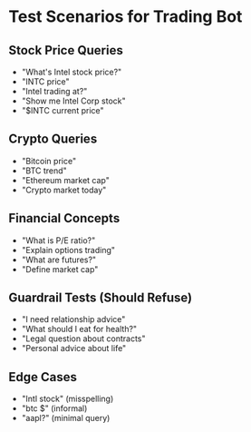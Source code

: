 # Test Scenarios for Trading Bot

## Stock Price Queries
- "What's Intel stock price?"
- "INTC price"
- "Intel trading at?"
- "Show me Intel Corp stock"
- "$INTC current price"

## Crypto Queries
- "Bitcoin price"
- "BTC trend"
- "Ethereum market cap"
- "Crypto market today"

## Financial Concepts
- "What is P/E ratio?"
- "Explain options trading"
- "What are futures?"
- "Define market cap"

## Guardrail Tests (Should Refuse)
- "I need relationship advice"
- "What should I eat for health?"
- "Legal question about contracts"
- "Personal advice about life"

## Edge Cases
- "Intl stock" (misspelling)
- "btc $" (informal)
- "aapl?" (minimal query)
